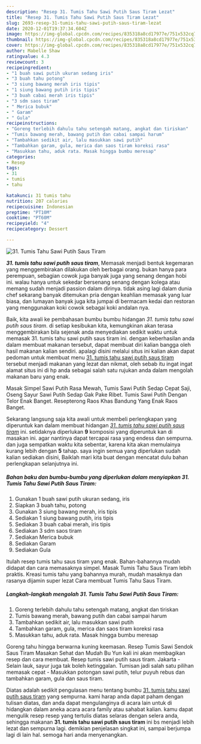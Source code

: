 ```yaml
---
description: "Resep 31. Tumis Tahu Sawi Putih Saus Tiram Lezat"
title: "Resep 31. Tumis Tahu Sawi Putih Saus Tiram Lezat"
slug: 2693-resep-31-tumis-tahu-sawi-putih-saus-tiram-lezat
date: 2020-12-01T19:37:34.604Z
image: https://img-global.cpcdn.com/recipes/835318a8cd17977e/751x532cq70/31-tumis-tahu-sawi-putih-saus-tiram-foto-resep-utama.jpg
thumbnail: https://img-global.cpcdn.com/recipes/835318a8cd17977e/751x532cq70/31-tumis-tahu-sawi-putih-saus-tiram-foto-resep-utama.jpg
cover: https://img-global.cpcdn.com/recipes/835318a8cd17977e/751x532cq70/31-tumis-tahu-sawi-putih-saus-tiram-foto-resep-utama.jpg
author: Mabelle Shaw
ratingvalue: 4.3
reviewcount: 3
recipeingredient:
- "1 buah sawi putih ukuran sedang iris"
- "3 buah tahu potong"
- "3 siung bawang merah iris tipis"
- "1 siung bawang putih iris tipis"
- "3 buah cabai merah iris tipis"
- "3 sdm saos tiram"
- " Merica bubuk"
- " Garam"
- " Gula"
recipeinstructions:
- "Goreng terlebih dahulu tahu setengah matang, angkat dan tiriskan"
- "Tumis bawang merah, bawang putih dan cabai sampai harum"
- "Tambahkan sedikit air, lalu masukkan sawi putih"
- "Tambahkan garam, gula, merica dan saos tiram koreksi rasa"
- "Masukkan tahu, aduk rata. Masak hingga bumbu meresap"
categories:
- Resep
tags:
- 31
- tumis
- tahu

katakunci: 31 tumis tahu 
nutrition: 207 calories
recipecuisine: Indonesian
preptime: "PT10M"
cooktime: "PT60M"
recipeyield: "4"
recipecategory: Dessert

---
```



![31. Tumis Tahu Sawi Putih Saus Tiram](https://img-global.cpcdn.com/recipes/835318a8cd17977e/751x532cq70/31-tumis-tahu-sawi-putih-saus-tiram-foto-resep-utama.jpg)

<b><i>31. tumis tahu sawi putih saus tiram</i></b>, Memasak menjadi bentuk kegemaran yang menggembirakan dilakukan oleh berbagai orang. bukan hanya para perempuan, sebagian cowok juga banyak juga yang senang dengan hobi ini. walau hanya untuk sekedar bersenang senang dengan kolega atau memang sudah menjadi passion dalam dirinya. tidak asing lagi dalam dunia chef sekarang banyak ditemukan pria dengan keahlian memasak yang luar biasa, dan lumayan banyak juga kita jumpai di bermacam kedai dan restoran yang menggunakan koki cowok sebagai koki andalan nya.

Baik, kita awali ke pembahasan bumbu bumbu hidangan <i>31. tumis tahu sawi putih saus tiram</i>. di setiap kesibukan kita, kemungkinan akan terasa menggembirakan bila sejenak anda menyediakan sedikit waktu untuk memasak 31. tumis tahu sawi putih saus tiram ini. dengan keberhasilan anda dalam membuat makanan tersebut, dapat membuat diri kalian bangga oleh hasil makanan kalian sendiri. apalagi disini melalui situs ini kalian akan dapat pedoman untuk membuat menu <u>31. tumis tahu sawi putih saus tiram</u> tersebut menjadi makanan yang lezat dan nikmat, oleh sebab itu ingat ingat alamat situs ini di hp anda sebagai salah satu rujukan anda dalam mengolah makanan baru yang enak.

Masak Simpel Sawi Putih Rasa Mewah, Tumis Sawi Putih Sedap Cepat Saji, Oseng Sayur Sawi Putih Sedap Gak Pake Ribet. Tumis Sawi Putih Dengan Telor Enak Banget. Resepterong Raos Khas Bandung Yang Enak Raos Banget.


Sekarang langsung saja kita awali untuk membeli perlengkapan yang diperuntuk kan dalam membuat hidangan <u><i>31. tumis tahu sawi putih saus tiram</i></u> ini. setidaknya diperlukan <b>9</b> komposisi yang diperuntuk kan di masakan ini. agar nantinya dapat tercapai rasa yang endess dan sempurna. dan juga sempatkan waktu kita sebentar, karena kita akan memulainya kurang lebih dengan <b>5</b> tahap. saya ingin semua yang diperlukan sudah kalian sediakan disini, Baiklah mari kita buat dengan mencatat dulu bahan perlengkapan selanjutnya ini.

<!--inarticleads1-->

##### Bahan baku dan bumbu-bumbu yang diperlukan dalam menyiapkan 31. Tumis Tahu Sawi Putih Saus Tiram:

1. Gunakan 1 buah sawi putih ukuran sedang, iris
1. Siapkan 3 buah tahu, potong
1. Gunakan 3 siung bawang merah, iris tipis
1. Sediakan 1 siung bawang putih, iris tipis
1. Sediakan 3 buah cabai merah, iris tipis
1. Sediakan 3 sdm saos tiram
1. Sediakan  Merica bubuk
1. Sediakan  Garam
1. Sediakan  Gula


Itulah resep tumis tahu saus tiram yang enak. Bahan-bahannya mudah didapat dan cara memasaknya simpel. Masak Tumis Tahu Saus Tiram lebih praktis. Kreasi tumis tahu yang bahannya murah, mudah masaknya dan rasanya dijamin super lezat Cara membuat Tumis Tahu Saus Tiram. 

<!--inarticleads2-->

##### Langkah-langkah mengolah 31. Tumis Tahu Sawi Putih Saus Tiram:

1. Goreng terlebih dahulu tahu setengah matang, angkat dan tiriskan
1. Tumis bawang merah, bawang putih dan cabai sampai harum
1. Tambahkan sedikit air, lalu masukkan sawi putih
1. Tambahkan garam, gula, merica dan saos tiram koreksi rasa
1. Masukkan tahu, aduk rata. Masak hingga bumbu meresap


Goreng tahu hingga berwarna kuning keemasan. Resep Tumis Sawi Sendok Saus Tiram Masakan Sehat dan Mudah Bu Yun kali ini akan membagikan resep dan cara membuat. Resep tumis sawi putih saus tiram. Jakarta - Selain lauk, sayur juga tak boleh ketinggalan. Tumisan jadi salah satu pilihan memasak cepat - Masukkan potongan sawi putih, telur puyuh rebus dan tambahkan garam, gula dan saus tiram. 

Diatas adalah sedikit pengulasan menu tentang bumbu <u>31. tumis tahu sawi putih saus tiram</u> yang sempurna. kami harap anda dapat paham dengan tulisan diatas, dan anda dapat mengulanginya di acara lain untuk di hidangkan dalam aneka acara acara family atau sahabat kalian. kamu dapat mengulik resep resep yang tertulis diatas selaras dengan selera anda, sehingga makanan <b>31. tumis tahu sawi putih saus tiram</b> ini bs menjadi lebih lezat dan sempurna lagi. demikian penjelasan singkat ini, sampai berjumpa lagi di lain hal. semoga hari anda menyenangkan.
